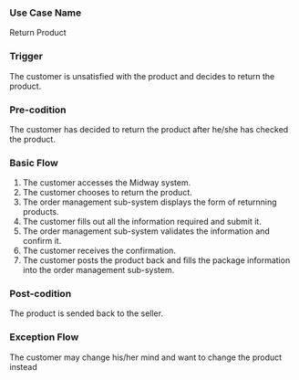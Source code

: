 ### Use Case Name
Return Product


### Trigger
The customer is unsatisfied with the product and decides to return the product.

### Pre-codition
The customer has decided to return the product after he/she has checked the product.

### Basic Flow

1. The customer accesses the Midway system. 
2. The customer chooses to return the product. 
3. The order management sub-system displays the form of returnning products. 
4. The customer fills out all the information required and submit it. 
5. The order management sub-system validates the information and confirm it. 
6. The customer receives the confirmation. 
7. The customer posts the product back and fills the package information into the order management sub-system.

### Post-codition
The product is sended back to the seller.

### Exception Flow
The customer may change his/her mind and want to change the product instead
